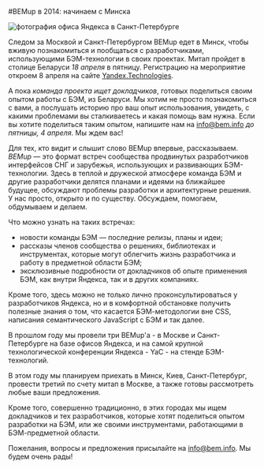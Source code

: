 #BEMup в 2014: начинаем с Минска

![фотография офиса Яндекса в Санкт-Петербурге](http://img-fotki.yandex.ru/get/9752/44214498.92/0_9053f_e987f1a0_M.jpg "BEMup в Санкт-Петербурге")

Следом за Москвой и Санкт-Петербургом BEMup едет в Минск, чтобы вживую познакомиться и пообщаться с разработчиками, 
использующими БЭМ-технологии в своих проектах. Митап пройдет в столице Беларуси *18 апреля* в пятницу. Регистрацию 
на мероприятие откроем 8 апреля на сайте [Yandex.Technologies](http://tech.yandex.ru/events/bemup/). 

А пока *команда проекта ищет докладчиков*, готовых поделиться своим опытом работы с БЭМ, из Беларуси. Мы хотим 
не просто познакомиться с вами, а послушать историю про ваш опыт использования, увидеть, с какими проблемами вы 
сталкиваетесь и какая помощь вам нужна. Если вы хотите поделиться таким опытом, напишите нам на [info@bem.info](mailto:info@bem.info) *до 
пятницы, 4 апреля*. Мы ждем вас!

Для тех, кто видит и слышит слово BEMup впервые, рассказываем. *BEMup* — это формат встреч сообщества продвинутых 
разработчиков интерфейсов СНГ и зарубежья, использующих и развивающих БЭМ-технологии. Здесь в теплой и дружеской 
атмосфере команда БЭМ и другие разработчики делятся планами и идеями на ближайшее будущее, обсуждают проблемы 
разработки и архитектурные решения. У нас просто, открыто и по существу. Обсуждаем, помогаем, обдумываем и делаем.

Что можно узнать на таких встречах:

  * новости команды БЭМ — последние релизы, планы и идеи;
  * рассказы членов сообщества о решениях, библиотеках и инструментах, которые могут облегчить жизнь разработчика 
  и работу в предметной области БЭМ;
  * эксклюзивные подробности от докладчиков об опыте применения БЭМ, как внутри Яндекса, так и в других компаниях.

Кроме того, здесь можно не только лично проконсультироваться у разработчиков Яндекса, но и в комфортной обстановке 
получить полезные знания о том, что касается БЭМ-методологии вне CSS, написания семантического JavaScript с БЭМ и 
так далее.

В прошлом году мы провели три BEMup'а - в Москве и Санкт-Петербурге на базе офисов Яндекса, и на самой крупной 
технологической конференции Яндекса - YaC - на стенде БЭМ-технологий. 

В этом году мы планируем приехать в Минск, Киев, Санкт-Петербург, провести третий по счету митап в Москве, а также 
готовы рассмотреть любые ваши предложения. 

Кроме того, совершенно традиционно, в этих городах мы ищем докладчиков и тех разработчиков, которые хотят поделиться 
опытом разработки на БЭМ, или же своими инструментами, работающими в БЭМ-предметной области. 

Пожелания, вопросы и предложения присылайте на [info@bem.info](mailto:info@bem.info). Мы будем очень рады!
